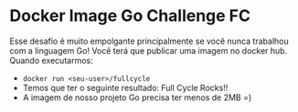 # Docker Image Go Challenge FC

Esse desafio é muito empolgante principalmente se você nunca trabalhou com a linguagem Go!
Você terá que publicar uma imagem no docker hub. Quando executarmos:

- `docker run <seu-user>/fullcycle`
- Temos que ter o seguinte resultado: Full Cycle Rocks!!
- A imagem de nosso projeto Go precisa ter menos de 2MB =)